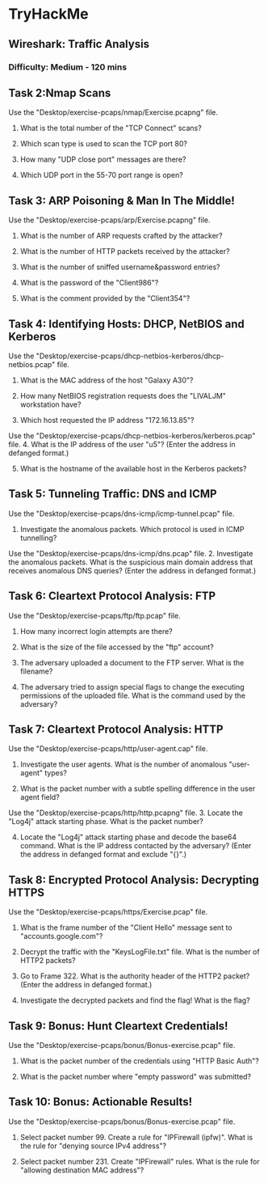 # **TryHackMe**

## **Wireshark: Traffic Analysis**

### Difficulty: Medium - 120 mins

## **Task 2:Nmap Scans**
Use the "Desktop/exercise-pcaps/nmap/Exercise.pcapng" file.
1. What is the total number of the "TCP Connect" scans?

2. Which scan type is used to scan the TCP port 80?

3. How many "UDP close port" messages are there?

4. Which UDP port in the 55-70 port range is open?

## **Task 3: ARP Poisoning & Man In The Middle!**
Use the "Desktop/exercise-pcaps/arp/Exercise.pcapng" file.
1. What is the number of ARP requests crafted by the attacker?

2. What is the number of HTTP packets received by the attacker?

3. What is the number of sniffed username&password entries?

4. What is the password of the "Client986"?

5. What is the comment provided by the "Client354"?

## **Task 4: Identifying Hosts: DHCP, NetBIOS and Kerberos**
Use the "Desktop/exercise-pcaps/dhcp-netbios-kerberos/dhcp-netbios.pcap" file.
1. What is the MAC address of the host "Galaxy A30"?

2. How many NetBIOS registration requests does the "LIVALJM" workstation have?

3. Which host requested the IP address "172.16.13.85"?

Use the "Desktop/exercise-pcaps/dhcp-netbios-kerberos/kerberos.pcap" file.
4. What is the IP address of the user "u5"? (Enter the address in defanged format.)

5. What is the hostname of the available host in the Kerberos packets?

## **Task 5: Tunneling Traffic: DNS and ICMP**
Use the "Desktop/exercise-pcaps/dns-icmp/icmp-tunnel.pcap" file.
1. Investigate the anomalous packets. Which protocol is used in ICMP tunnelling?

Use the "Desktop/exercise-pcaps/dns-icmp/dns.pcap" file.
2. Investigate the anomalous packets. What is the suspicious main domain address that receives anomalous DNS queries? (Enter the address in defanged format.)

## **Task 6: Cleartext Protocol Analysis: FTP**
Use the "Desktop/exercise-pcaps/ftp/ftp.pcap" file.
1. How many incorrect login attempts are there?

2. What is the size of the file accessed by the "ftp" account?

3. The adversary uploaded a document to the FTP server. What is the filename?

4. The adversary tried to assign special flags to change the executing permissions of the uploaded file. What is the command used by the adversary?

## **Task 7: Cleartext Protocol Analysis: HTTP**
Use the "Desktop/exercise-pcaps/http/user-agent.cap" file.
1. Investigate the user agents. What is the number of anomalous  "user-agent" types?

2. What is the packet number with a subtle spelling difference in the user agent field?

Use the "Desktop/exercise-pcaps/http/http.pcapng" file.
3. Locate the "Log4j" attack starting phase. What is the packet number?

4. Locate the "Log4j" attack starting phase and decode the base64 command. What is the IP address contacted by the adversary? (Enter the address in defanged format and exclude "{}".)

## **Task 8: Encrypted Protocol Analysis: Decrypting HTTPS**
Use the "Desktop/exercise-pcaps/https/Exercise.pcap" file.
1. What is the frame number of the "Client Hello" message sent to "accounts.google.com"?

2. Decrypt the traffic with the "KeysLogFile.txt" file. What is the number of HTTP2 packets?

3. Go to Frame 322. What is the authority header of the HTTP2 packet? (Enter the address in defanged format.)

4. Investigate the decrypted packets and find the flag! What is the flag?

## **Task 9: Bonus: Hunt Cleartext Credentials!**
Use the "Desktop/exercise-pcaps/bonus/Bonus-exercise.pcap" file.
1. What is the packet number of the credentials using "HTTP Basic Auth"?

2. What is the packet number where "empty password" was submitted?

## **Task 10: Bonus: Actionable Results!**
Use the "Desktop/exercise-pcaps/bonus/Bonus-exercise.pcap" file.
1. Select packet number 99. Create a rule for "IPFirewall (ipfw)". What is the rule for "denying source IPv4 address"?

2. Select packet number 231. Create "IPFirewall" rules. What is the rule for "allowing destination MAC address"?